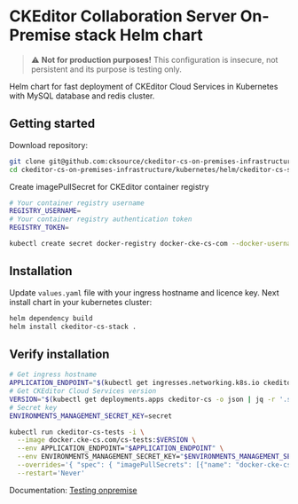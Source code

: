 # CKEditor Collaboration Server On-Premise stack Helm chart

>:warning: **Not for production purposes!** This configuration is insecure, not persistent and its purpose is testing only.

Helm chart for fast deployment of CKEditor Cloud Services in Kubernetes with MySQL database and redis cluster.

## Getting started

Download repository:
```sh
git clone git@github.com:cksource/ckeditor-cs-on-premises-infrastructure.git
cd ckeditor-cs-on-premises-infrastructure/kubernetes/helm/ckeditor-cs-stack 
```

Create imagePullSecret for CKEditor container registry
```sh
# Your container registry username
REGISTRY_USERNAME=
# Your container registry authentication token
REGISTRY_TOKEN=

kubectl create secret docker-registry docker-cke-cs-com --docker-username $REGISTRY_USERNAME --docker-password $REGISTRY_TOKEN --docker-server https://docker.cke-cs.com
```

## Installation

Update `values.yaml` file with your ingress hostname and licence key. Next install chart in your kubernetes cluster:

```sh
helm dependency build
helm install ckeditor-cs-stack .
```

## Verify installation

```sh
# Get ingress hostname
APPLICATION_ENDPOINT="$(kubectl get ingresses.networking.k8s.io ckeditor-cs -o json | jq -r '.spec.rules[0].host' | sed 's|^|http://|')"
# Get CKEditor Cloud Services version
VERSION="$(kubectl get deployments.apps ckeditor-cs -o json | jq -r '.spec.template.spec.containers[0].image' | sed 's/.*://')"
# Secret key
ENVIRONMENTS_MANAGEMENT_SECRET_KEY=secret

kubectl run ckeditor-cs-tests -i \
  --image docker.cke-cs.com/cs-tests:$VERSION \
  --env APPLICATION_ENDPOINT="$APPLICATION_ENDPOINT" \
  --env ENVIRONMENTS_MANAGEMENT_SECRET_KEY="$ENVIRONMENTS_MANAGEMENT_SECRET_KEY" \
  --overrides='{ "spec": { "imagePullSecrets": [{"name": "docker-cke-cs-com"}] } }' \
  --restart='Never'
```
Documentation: [Testing onpremise](https://ckeditor.com/docs/cs/latest/onpremises/cs-onpremises/testing/docker.html)
